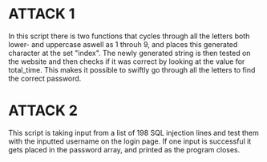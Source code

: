 # ATTACK 1
In this script there is two functions that cycles through all the letters both lower- and uppercase aswell as 1 throuh 9, and places this generated character at the set "index". The newly generated string is then tested on the website and then checks if it was correct by looking at the value for total_time. This makes it possible to swiftly go through all the letters to find the correct password. 

# ATTACK 2

This script is taking input from a list of 198 SQL injection lines and test them with the inputted username on the login page. If one input is successful it gets placed in the password array, and printed as the program closes. 